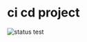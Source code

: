 # ci cd project
![status](https://github.com/ennaelle/cicd-projet1/actions/workflows/main.yml/badge.svg)
test
